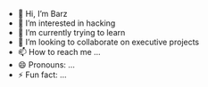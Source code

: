 - 👋 Hi, I’m Barz
- 👀 I’m interested in hacking 
- 🌱 I’m currently trying to learn
- 💞️ I’m looking to collaborate on executive projects 
- 📫 How to reach me ...
- 😄 Pronouns: ...
- ⚡ Fun fact: ...

<!---
Barz1993/Barz1993 is a ✨ special ✨ repository because its `README.md` (this file) appears on your GitHub profile.
You can click the Preview link to take a look at your changes.
--->
